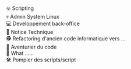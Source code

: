 :biohazard: Scripting<br>
:skull: Admin System Linux<br>
:computer: Developpement back-office<br>
:pencil: Notice Technique<br>
:detective: Refactoring d'ancien code informatique vers ...<br>
:scroll: Aventurier du code<br>
:ice_hockey: What ......<br>
:hammer_and_wrench: Pompier des scripts/script<br>

<!---
Dev68200/Dev68200 is a ✨ special ✨ repository because its `README.md` (this file) appears on your GitHub profile.
You can click the Preview link to take a look at your changes.
--->
